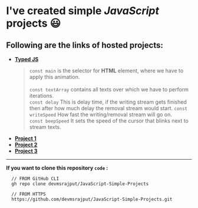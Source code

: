 # I've created simple _JavaScript_ projects 😃

## Following are the links of hosted projects:
+ __[Typed JS](https://devmsrajput.github.io/JavaScript-Simple-Projects/Typed%20JS/)__
  > `const main` is the selector for __HTML__ element, where we have to apply this animation. <br><br>
  > `const textArray` contains all texts over which we have to perform iterations. <br>
  > `const delay` This is delay time, if the writing stream gets finished then after how much delay the removal stream would start. <be>
  > `const writeSpeed` How fast the writing/removal stream will go on. <br>
  > `const beepSpeed` It sets the speed of the cursor that blinks next to stream texts. <br>
+ __[Project 1](https://devmsrajput.github.io/JavaScript-Simple-Projects/project1/)__
+ __[Project 2](https://devmsrajput.github.io/JavaScript-Simple-Projects/project2/)__
+ __[Project 3](https://devmsrajput.github.io/JavaScript-Simple-Projects/project3/)__

***
__If you want to clone this repository `code` :__
```
  // FROM GitHub CLI
  gh repo clone devmsrajput/JavaScript-Simple-Projects
```
```
  // FROM HTTPS
  https://github.com/devmsrajput/JavaScript-Simple-Projects.git
```
